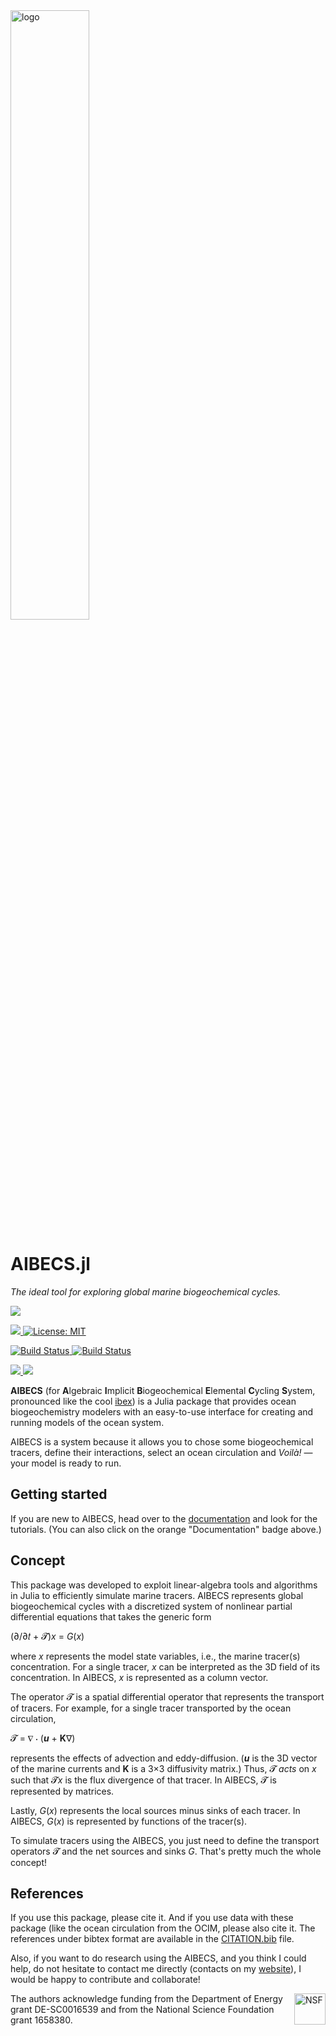 <a href="https://github.com/briochemc/AIBECS.jl">
  <img src="https://user-images.githubusercontent.com/4486578/60554111-8fc27400-9d79-11e9-9ca7-6d78ee89ea70.png" alt="logo" title="The AIBECS logo: It represents three global marine biogeochemical cycles, where each element affects the others" align="center" width="50%"/>
</a>

# AIBECS.jl

*The ideal tool for exploring global marine biogeochemical cycles.*

<p>
  <a href="https://briochemc.github.io/AIBECS.jl/stable/">
    <img src=https://img.shields.io/badge/docs-stable-important.svg?style=flat-square&label=Documentation&logo=Read%20the%20Docs>
  </a>
</p>

<p>
  <a href="https://doi.org/10.5281/zenodo.2864051">
    <img src="http://img.shields.io/badge/DOI-10.5281%20%2F%20zenodo.2864051-blue.svg?&style=flat-square">
  </a>
  <a href="https://github.com/briochemc/AIBECS.jl/blob/master/LICENSE">
    <img alt="License: MIT" src="https://img.shields.io/badge/License-MIT-yellow.svg?&style=flat-square">
  </a>
</p>

<p>
  <a href="https://travis-ci.com/briochemc/AIBECS.jl">
    <img alt="Build Status" src="https://img.shields.io/travis/com/briochemc/AIBECS.jl/master?label=OSX/Linux&logo=travis&logocolor=white&style=flat-square">
  </a>
  <a href="https://ci.appveyor.com/project/briochemc/AIBECS-jl">
    <img alt="Build Status" src="https://img.shields.io/appveyor/ci/briochemc/AIBECS-jl/master?label=Windows&logo=appveyor&logoColor=white&style=flat-square">
  </a>
</p>
<p>
  <a href='https://coveralls.io/github/briochemc/AIBECS.jl'>
    <img src="https://img.shields.io/coveralls/github/briochemc/AIBECS.jl/master?label=Coveralls&style=flat-square">
  </a>
  <a href="https://codecov.io/gh/briochemc/AIBECS.jl">
    <img src="https://img.shields.io/codecov/c/github/briochemc/AIBECS.jl/master?label=Codecov&logo=codecov&logoColor=white&style=flat-square">
  </a>
</p>






**AIBECS** (for **A**lgebraic **I**mplicit **B**iogeochemical **E**lemental **C**ycling **S**ystem, pronounced like the cool [ibex](https://en.wikipedia.org/wiki/Ibex)) is a Julia package that provides ocean biogeochemistry modelers with an easy-to-use interface for creating and running models of the ocean system.

AIBECS is a system because it allows you to chose some biogeochemical tracers, define their interactions, select an ocean circulation and *Voilà!* — your model is ready to run.

## Getting started


If you are new to AIBECS, head over to the [documentation](https://briochemc.github.io/AIBECS.jl/stable/) and look for the tutorials.
(You can also click on the orange "Documentation" badge above.)

## Concept

This package was developed to exploit linear-algebra tools and algorithms in Julia to efficiently simulate marine tracers.
AIBECS represents global biogeochemical cycles with a discretized system of nonlinear partial differential equations that takes the generic form

(∂/∂𝑡 + 𝓣)*x* = *G*(*x*)

where *x* represents the model state variables, i.e., the marine tracer(s) concentration.
For a single tracer, *x* can be interpreted as the 3D field of its concentration.
In AIBECS, *x* is represented as a column vector.

The operator 𝓣 is a spatial differential operator that represents the transport of tracers.
For example, for a single tracer transported by the ocean circulation,

𝓣 = ∇ ⋅ (***u*** + **K**∇)

represents the effects of advection and eddy-diffusion.
(***u*** is the 3D vector of the marine currents and **K** is a 3×3 diffusivity matrix.)
Thus, 𝓣 *acts* on *x* such that 𝓣*x* is the flux divergence of that tracer.
In AIBECS, 𝓣 is represented by matrices.

Lastly, *G*(*x*) represents the local sources minus sinks of each tracer.
In AIBECS, *G*(*x*) is represented by functions of the tracer(s).

To simulate tracers using the AIBECS, you just need to define the transport operators 𝓣 and the net sources and sinks *G*.
That's pretty much the whole concept!

## References

If you use this package, please cite it.
And if you use data with these package (like the ocean circulation from the OCIM, please also cite it.
The references under bibtex format are available in the [CITATION.bib](./CITATION.bib) file.

Also, if you want to do research using the AIBECS, and you think I could help, do not hesitate to contact me directly (contacts on my [website](www.bpasquier.com)), I would be happy to contribute and collaborate!

<img src="https://www.nsf.gov/images/logos/NSF_4-Color_bitmap_Logo.png" alt="NSF" title="NSF_logo" align="right" height="50"/>

The authors acknowledge funding from the Department of Energy grant DE-SC0016539 and from the National Science Foundation grant 1658380.
